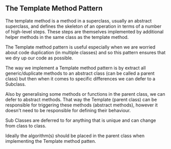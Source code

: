 <h2>The Template Method Pattern</h2>
<p>The template method is a method in a superclass, usually an abstract superclass, and defines the skeleton of an operation in terms of a number of high-level steps. These steps are themselves implemented by additional helper methods in the same class as the template method.</p>
<p>The Template method pattern is useful especially when we are worried about code duplication (in multiple classes) and so this pattern ensures that we dry up our code as possible.</p>

<p>The way we implement a Template method pattern is by extract all generic/duplicate methods to an abstract class (can be called a parent class) but then when it comes to specific differences we can defer to a Subclass.</p>
<p>Also by generalising some methods or functions in the parent class, we can defer to abstract methods. That way the Template (parent class) can be responsible for triggering these methods (abstract methods), however it doesn't need to be responsible for defining their behaviour.</p>
<p>Sub Classes are deferred to for anything that is unique and can change from class to class.</p>
<p>Ideally the algorithm(s) should be placed in the parent class when implementing the Template method patten.</p>